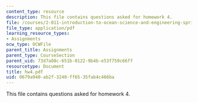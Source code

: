 ```yaml
---
content_type: resource
description: This file contains questions asked for homework 4.
file: /courses/2-011-introduction-to-ocean-science-and-engineering-spring-2006/0679a940ab2f3240ff6535fab4c466ba_hw4.pdf
file_type: application/pdf
learning_resource_types:
- Assignments
ocw_type: OCWFile
parent_title: Assignments
parent_type: CourseSection
parent_uid: 73d7a08c-651b-0122-9b4b-e53f759c66ff
resourcetype: Document
title: hw4.pdf
uid: 0679a940-ab2f-3240-ff65-35fab4c466ba
---
```

This file contains questions asked for homework 4.

